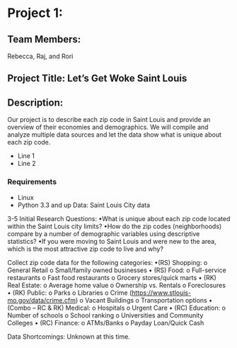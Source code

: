 # Project 1:

## Team Members: 
Rebecca, Raj, and Rori

## Project Title: Let’s Get Woke Saint Louis

## Description:<br />  
Our project is to describe each zip code in Saint Louis and provide an overview of their economies and demographics. We will compile and analyze multiple data sources and let the data show what is unique about each zip code.

<ul>
<li>Line 1</li>
<li>Line 2</li>
</ul>

### Requirements
* Linux
* Python 3.3 and up
Data: Saint Louis City data

3-5 Initial Research Questions:
 •What is unique about each zip code located within the Saint Louis city limits?
 •How do the zip codes (neighborhoods) compare by a number of demographic variables using descriptive statistics?
 •If you were moving to Saint Louis and were new to the area, which is the most attractive zip code to live and why?

Collect zip code data for the following categories:
 •(RS) Shopping:
  o General Retail
	o	Small/family owned businesses
•	(RS) Food:
	o	Full-service restaurants
	o	Fast food restaurants
	o	Grocery stores/quick marts
•	(RK) Real Estate:
	o	Average home value
	o	Ownership vs. Rentals
	o	Foreclosures
•	(RK) Public:
	o	Parks
	o	Libraries
	o	Crime (https://www.stlouis-mo.gov/data/crime.cfm)
	o	Vacant Buildings
	o	Transportation options
•	(Combo – RC & RK) Medical:
	o	Hospitals
	o	Urgent Care
•	(RC) Education:
	o	Number of schools 
	o	School ranking
	o	Universities and Community Colleges
•	(RC) Finance:
	o	ATMs/Banks
	o	Payday Loan/Quick Cash

Data Shortcomings:
Unknown at this time.
